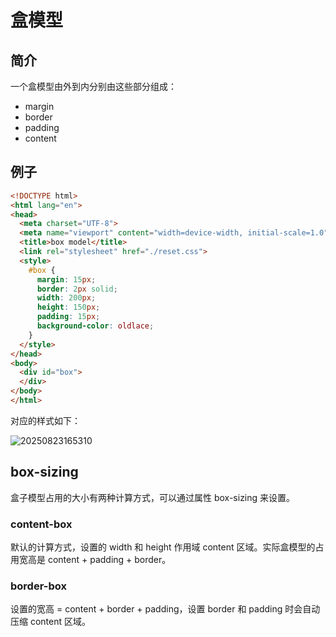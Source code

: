 # 盒模型

## 简介

一个盒模型由外到内分别由这些部分组成：

* margin
* border
* padding
* content

## 例子

```html
<!DOCTYPE html>
<html lang="en">
<head>
  <meta charset="UTF-8">
  <meta name="viewport" content="width=device-width, initial-scale=1.0">
  <title>box model</title>
  <link rel="stylesheet" href="./reset.css">
  <style>
    #box {
      margin: 15px;
      border: 2px solid;
      width: 200px;
      height: 150px;
      padding: 15px;
      background-color: oldlace;
    }
  </style>
</head>
<body>
  <div id="box">
  </div>
</body>
</html>
```

对应的样式如下：

![20250823165310](https://kat-tc.oss-cn-chengdu.aliyuncs.com/20250823165310.png)

## box-sizing

盒子模型占用的大小有两种计算方式，可以通过属性 box-sizing 来设置。

### content-box

默认的计算方式，设置的 width 和 height 作用域 content 区域。实际盒模型的占用宽高是 content + padding + border。

### border-box

设置的宽高 = content + border + padding，设置 border 和 padding 时会自动压缩 content 区域。
